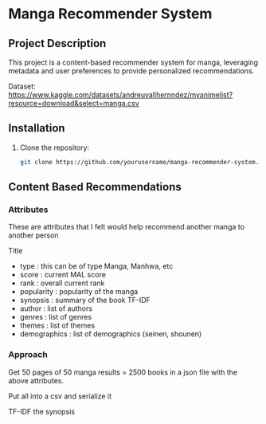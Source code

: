 # Manga Recommender System

## Project Description
This project is a content-based recommender system for manga, leveraging metadata and user preferences to provide personalized recommendations.

Dataset: https://www.kaggle.com/datasets/andreuvallhernndez/myanimelist?resource=download&select=manga.csv

## Installation
1. Clone the repository:
   ```sh
   git clone https://github.com/yourusername/manga-recommender-system.git

## Content Based Recommendations

### Attributes
These are attributes that I felt would help recommend another manga to another person

Title
- type : this can be of type Manga, Manhwa, etc
- score : current MAL score
- rank : overall current rank
- popularity : popularity of the manga
- synopsis : summary of the book TF-IDF
- author : list of authors
- genres : list of genres
- themes : list of themes
- demographics : list of demographics (seinen, shounen)

### Approach
Get 50 pages of 50 manga results = 2500 books in a json file with the above attributes.

Put all into a csv and serialize it

TF-IDF the synopsis


